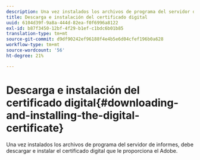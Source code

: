 ```yaml
---
description: Una vez instalados los archivos de programa del servidor de informes, debe descargar e instalar el certificado digital que le proporciona el Adobe.
title: Descarga e instalación del certificado digital
uuid: 6104d39f-9a8a-444d-82ea-f0f6996a8122
exl-id: b87f3450-12bf-4f29-b1ef-c1bdc6b01b85
translation-type: tm+mt
source-git-commit: d9df90242ef96188f4e4b5e6d04cfef196b0a628
workflow-type: tm+mt
source-wordcount: '56'
ht-degree: 21%

---
```


# Descarga e instalación del certificado digital{#downloading-and-installing-the-digital-certificate}

Una vez instalados los archivos de programa del servidor de informes, debe descargar e instalar el certificado digital que le proporciona el Adobe.
